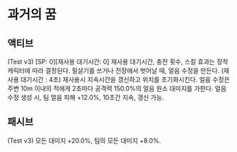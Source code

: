 # 과거의 꿈

## 액티브

(Test v3) [SP: 0][재사용 대기시간: 0] 재사용 대기시간, 충전 횟수, 스킬 효과는 장착 캐릭터에 따라 결정된다.
필살기를 쓰거나 전장에서 벗어날 때, 얼음 수정을 만든다. (재사용 대기시간 : 4초) 재사용시 지속시간을 갱신하고 위치를 초기화시킨다.
얼음 수정은 주변 10m 이내의 적에게 2초마다 공격력 150.0%의 얼음 원소 대미지를 가한다.
얼음 수정 생성 시, 팀 얼음 피해 +12.0%, 10초간 지속, 갱신 가능.

## 패시브

(Test v3) 모든 대미지 +20.0%, 팀의 모든 대미지 +8.0%.
